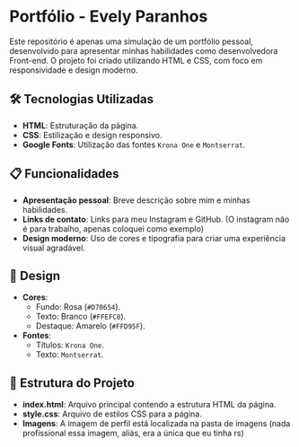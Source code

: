 # Portfólio - Evely Paranhos

Este repositório é apenas uma simulação de um portfólio pessoal, desenvolvido para apresentar minhas habilidades como desenvolvedora Front-end. O projeto foi criado utilizando HTML e CSS, com foco em responsividade e design moderno.


## 🛠️ Tecnologias Utilizadas

- **HTML**: Estruturação da página.
- **CSS**: Estilização e design responsivo.
- **Google Fonts**: Utilização das fontes `Krona One` e `Montserrat`.

## 📋 Funcionalidades

- **Apresentação pessoal**: Breve descrição sobre mim e minhas habilidades.
- **Links de contato**: Links para meu Instagram e GitHub. (O instagram não é para trabalho, apenas coloquei como exemplo)
- **Design moderno**: Uso de cores e tipografia para criar uma experiência visual agradável.

## 🎨 Design

- **Cores**:
  - Fundo: Rosa (`#D70654`).
  - Texto: Branco (`#FFEFC8`).
  - Destaque: Amarelo (`#FFD95F`).
- **Fontes**:
  - Títulos: `Krona One`.
  - Texto: `Montserrat`.

## 📂 Estrutura do Projeto

- **index.html**: Arquivo principal contendo a estrutura HTML da página.
- **style.css**: Arquivo de estilos CSS para a página.
- **Imagens**: A imagem de perfil está localizada na pasta de imagens (nada profissional essa imagem, aliás, era a única que eu tinha rs)
